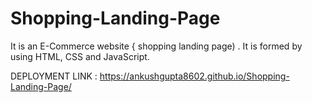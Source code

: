 # Shopping-Landing-Page
It is an E-Commerce website { shopping landing page) . It is formed by using HTML, CSS and JavaScript.

DEPLOYMENT LINK : https://ankushgupta8602.github.io/Shopping-Landing-Page/
